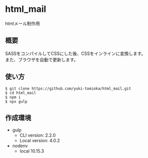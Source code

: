 # html_mail
htmlメール制作用

## 概要
SASSをコンパイルしてCSSにした後、CSSをインラインに変換します。  
また、ブラウザを自動で更新します。

## 使い方
```shell
$ git clone https://github.com/yuki-tomioka/html_mail.git
$ cd html_mail
$ npm i
$ npx gulp
```

## 作成環境
- gulp
  - CLI version: 2.2.0
  - Local version: 4.0.2
- nodenv
  - local 10.15.3
